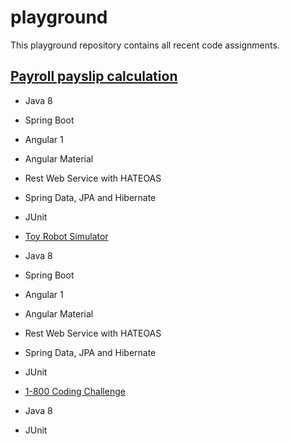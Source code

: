 # playground

This playground repository contains all recent code assignments.


## [Payroll payslip calculation](https://github.com/justiniantaylor/playground/tree/master/payroll)
* Java 8
* Spring Boot
* Angular 1
* Angular Material
* Rest Web Service with HATEOAS
* Spring Data, JPA and Hibernate
* JUnit

* [Toy Robot Simulator](https://github.com/justiniantaylor/playground/tree/master/robot)
* Java 8
* Spring Boot
* Angular 1
* Angular Material
* Rest Web Service with HATEOAS
* Spring Data, JPA and Hibernate
* JUnit

* [1-800 Coding Challenge](https://github.com/justiniantaylor/playground/tree/master/phoneword)
* Java 8
* JUnit